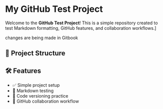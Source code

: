 # My GitHub Test Project

Welcome to the **GitHub Test Project**! This is a simple repository created to test Markdown formatting, GitHub features, and collaboration workflows.]

changes are being made in Gitbook

## 📁 Project Structure

## 🛠️ Features

* ✅ Simple project setup
* 📝 Markdown testing
* 🧪 Code versioning practice
* 🤝 GitHub collaboration workflow
